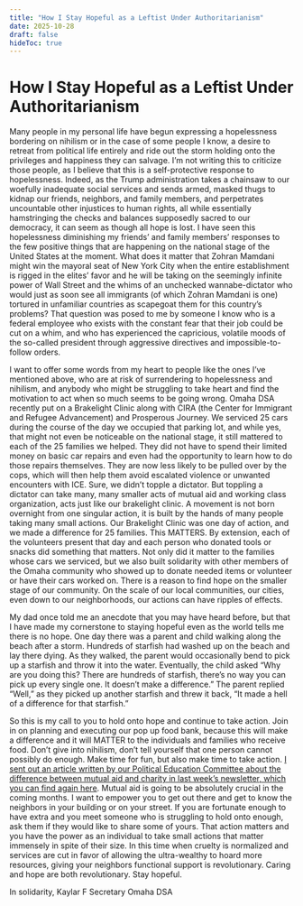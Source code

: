 ```yaml
---
title: "How I Stay Hopeful as a Leftist Under Authoritarianism"
date: 2025-10-28
draft: false
hideToc: true
---
```


# How I Stay Hopeful as a Leftist Under Authoritarianism

Many people in my personal life have begun expressing a hopelessness bordering on nihilism or in the case of some people I know, a desire to retreat from political life entirely and ride out the storm holding onto the privileges and happiness they can salvage. I’m not writing this to criticize those people, as I believe that this is a self-protective response to hopelessness. Indeed, as the Trump administration takes a chainsaw to our woefully inadequate social services and sends armed, masked thugs to kidnap our friends, neighbors, and family members, and perpetrates uncountable other injustices to human rights, all while essentially hamstringing the checks and balances supposedly sacred to our democracy, it can seem as though all hope is lost. I have seen this hopelessness diminishing my friends’ and family members’ responses to the few positive things that are happening on the national stage of the United States at the moment. What does it matter that Zohran Mamdani might win the mayoral seat of New York City when the entire establishment is rigged in the elites’ favor and he will be taking on the seemingly infinite power of Wall Street and the whims of an unchecked wannabe-dictator who would just as soon see all immigrants (of which Zohran Mamdani is one) tortured in unfamiliar countries as scapegoat them for this country’s problems? That question was posed to me by someone I know who is a federal employee who exists with the constant fear that their job could be cut on a whim, and who has experienced the capricious, volatile moods of the so-called president through aggressive directives and impossible-to-follow orders.

I want to offer some words from my heart to people like the ones I’ve mentioned above, who are at risk of surrendering to hopelessness and nihilism, and anybody who might be struggling to take heart and find the motivation to act when so much seems to be going wrong. Omaha DSA recently put on a Brakelight Clinic along with CIRA (the Center for Immigrant and Refugee Advancement) and Prosperous Journey. We serviced 25 cars during the course of the day we occupied that parking lot, and while yes, that might not even be noticeable on the national stage, it still mattered to each of the 25 families we helped. They did not have to spend their limited money on basic car repairs and even had the opportunity to learn how to do those repairs themselves. They are now less likely to be pulled over by the cops, which will then help them avoid escalated violence or unwanted encounters with ICE. Sure, we didn’t topple a dictator. But toppling a dictator can take many, many smaller acts of mutual aid and working class organization, acts just like our brakelight clinic. A movement is not born overnight from one singular action, it is built by the hands of many people taking many small actions. Our Brakelight Clinic was one day of action, and we made a difference for 25 families. This MATTERS. By extension, each of the volunteers present that day and each person who donated tools or snacks did something that matters. Not only did it matter to the families whose cars we serviced, but we also built solidarity with other members of the Omaha community who showed up to donate needed items or volunteer or have their cars worked on. There is a reason to find hope on the smaller stage of our community. On the scale of our local communities, our cities, even down to our neighborhoods, our actions can have ripples of effects.

My dad once told me an anecdote that you may have heard before, but that I have made my cornerstone to staying hopeful even as the world tells me there is no hope. One day there was a parent and child walking along the beach after a storm. Hundreds of starfish had washed up on the beach and lay there dying. As they walked, the parent would occasionally bend to pick up a starfish and throw it into the water. Eventually, the child asked “Why are you doing this? There are hundreds of starfish, there’s no way you can pick up every single one. It doesn’t make a difference.” The parent replied “Well,” as they picked up another starfish and threw it back, “It made a hell of a difference for that starfish.”

So this is my call to you to hold onto hope and continue to take action. Join in on planning and executing our pop up food bank, because this will make a difference and it will MATTER to the individuals and families who receive food. Don’t give into nihilism, don’t tell yourself that one person cannot possibly do enough. Make time for fun, but also make time to take action. [I sent out an article written by our Political Education Committee about the difference between mutual aid and charity in last week’s newsletter, which you can find again here](https://docs.google.com/document/d/1mga9G-0BmNgAEv-ttbU-R8euDjyGBR4OcAzdc77cMD4/edit?usp=sharing). Mutual aid is going to be absolutely crucial in the coming months. I want to empower you to get out there and get to know the neighbors in your building or on your street. If you are fortunate enough to have extra and you meet someone who is struggling to hold onto enough, ask them if they would like to share some of yours. That action matters and you have the power as an individual to take small actions that matter immensely in spite of their size. In this time when cruelty is normalized and services are cut in favor of allowing the ultra-wealthy to hoard more resources, giving your neighbors functional support is revolutionary. Caring and hope are both revolutionary. Stay hopeful.

In solidarity,
Kaylar F
Secretary
Omaha DSA
